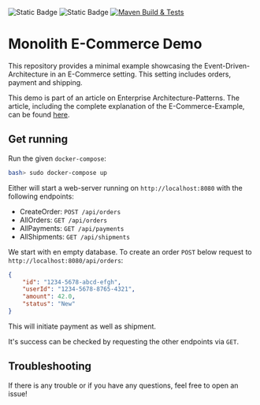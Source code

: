 ![Static Badge](https://img.shields.io/badge/Java-23-orange)
![Static Badge](https://img.shields.io/badge/Maven-4.0.0-red)
[![Maven Build & Tests](https://github.com/Beleg-6-EAP/demo-eda-ecommerce/actions/workflows/maven-build-test.yml/badge.svg)](https://github.com/Beleg-6-EAP/demo-monolith-ecommerce/actions/workflows/maven-build-test.yml)

# Monolith E-Commerce Demo

This repository provides a minimal example showcasing the Event-Driven-Architecture in an E-Commerce setting.
This setting includes orders, payment and shipping.

This demo is part of an article on Enterprise Architecture-Patterns.
The article, including the complete explanation of the E-Commerce-Example, can be found [here](https://github.com/Beleg-6-EAP/Belegarbeit).

## Get running

Run the given `docker-compose`:
```bash
bash> sudo docker-compose up
```

Either will start a web-server running on `http://localhost:8080` with the following endpoints:

- CreateOrder: `POST /api/orders`
- AllOrders: `GET /api/orders`
- AllPayments: `GET /api/payments`
- AllShipments: `GET /api/shipments`

We start with en empty database.
To create an order `POST` below request to `http://localhost:8080/api/orders`: 

```json
{
    "id": "1234-5678-abcd-efgh",
    "userId": "1234-5678-8765-4321",
    "amount": 42.0,
    "status": "New"
}
```

This will initiate payment as well as shipment.

It's success can be checked by requesting the other endpoints via `GET`.

## Troubleshooting

If there is any trouble or if you have any questions, feel free to open an issue!
